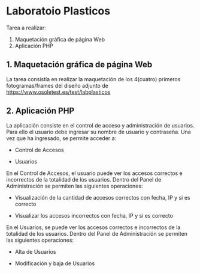 # Laboratoio Plasticos

Tarea a realizar:
 
1.   Maquetación gráfica de página Web 
2.    Aplicación PHP 


## 1.   Maquetación gráfica de página Web

La tarea consistía en realizar la maquetación de los 4(cuatro) primeros fotogramas/frames del diseño adjunto de https://www.osoletest.es/test/labplasticos

 

## 2.    Aplicación PHP 

La aplicación consiste en el control de acceso y administración de usuarios. Para ello el usuario debe ingresar su nombre de usuario y contraseña. Una vez que ha ingresado, se permite acceder a:

*  Control de Accesos

*  Usuarios

                              

En el Control de Accesos, el usuario puede ver los accesos correctos e incorrectos de la totalidad de los usuarios. Dentro del Panel de Administración se permiten las siguientes operaciones:

*  Visualización de la cantidad de accesos correctos con fecha, IP y si es correcto

*  Visualizar los accesos incorrectos con fecha, IP y si es correcto

 

En el Usuarios, se puede ver los accesos correctos e incorrectos de la totalidad de los usuarios. Dentro del Panel de Administración se permiten las siguientes operaciones:

*  Alta de Usuarios

*  Modificación y baja de Usuarios

